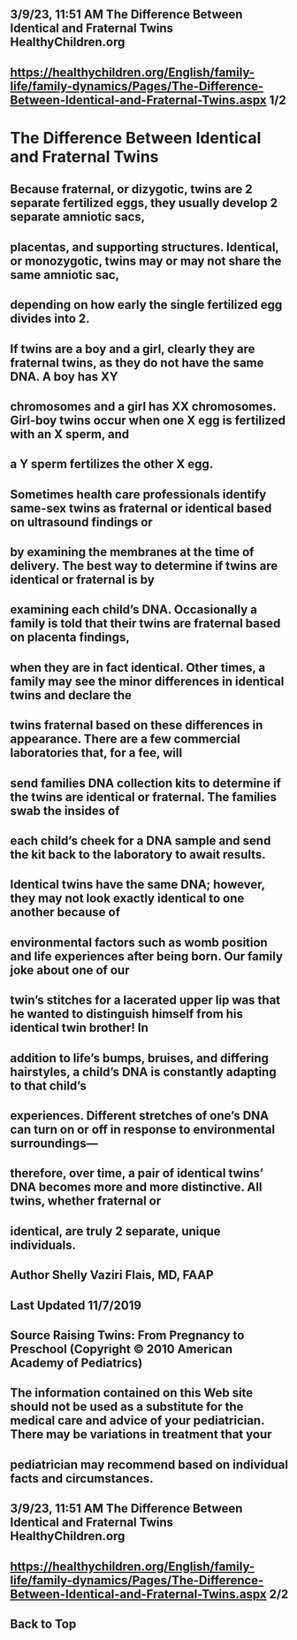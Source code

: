 ## 3/9/23, 11:51 AM The Difference Between Identical and Fraternal Twins HealthyChildren.org 

## https://healthychildren.org/English/family-life/family-dynamics/Pages/The-Difference-Between-Identical-and-Fraternal-Twins.aspx 1/2 

# The Difference Between Identical and Fraternal Twins 

## Because fraternal, or dizygotic, twins are 2 separate fertilized eggs, they usually develop 2 separate amniotic sacs, 

## placentas, and supporting structures. Identical, or monozygotic, twins may or may not share the same amniotic sac, 

## depending on how early the single fertilized egg divides into 2. 

## If twins are a boy and a girl, clearly they are fraternal twins, as they do not have the same DNA. A boy has XY 

## chromosomes and a girl has XX chromosomes. Girl-boy twins occur when one X egg is fertilized with an X sperm, and 

## a Y sperm fertilizes the other X egg. 

## Sometimes health care professionals identify same-sex twins as fraternal or identical based on ultrasound findings or 

## by examining the membranes at the time of delivery. The best way to determine if twins are identical or fraternal is by 

## examining each child’s DNA. Occasionally a family is told that their twins are fraternal based on placenta findings, 

## when they are in fact identical. Other times, a family may see the minor differences in identical twins and declare the 

## twins fraternal based on these differences in appearance. There are a few commercial laboratories that, for a fee, will 

## send families DNA collection kits to determine if the twins are identical or fraternal. The families swab the insides of 

## each child’s cheek for a DNA sample and send the kit back to the laboratory to await results. 

## Identical twins have the same DNA; however, they may not look exactly identical to one another because of 

## environmental factors such as womb position and life experiences after being born. Our family joke about one of our 

## twin’s stitches for a lacerated upper lip was that he wanted to distinguish himself from his identical twin brother! In 

## addition to life’s bumps, bruises, and differing hairstyles, a child’s DNA is constantly adapting to that child’s 

## experiences. Different stretches of one’s DNA can turn on or off in response to environmental surroundings— 

## therefore, over time, a pair of identical twins’ DNA becomes more and more distinctive. All twins, whether fraternal or 

## identical, are truly 2 separate, unique individuals. 

## Author Shelly Vaziri Flais, MD, FAAP 

## Last Updated 11/7/2019 

## Source Raising Twins: From Pregnancy to Preschool (Copyright © 2010 American Academy of Pediatrics) 

## The information contained on this Web site should not be used as a substitute for the medical care and advice of your pediatrician. There may be variations in treatment that your 

## pediatrician may recommend based on individual facts and circumstances. 


## 3/9/23, 11:51 AM The Difference Between Identical and Fraternal Twins HealthyChildren.org 

## https://healthychildren.org/English/family-life/family-dynamics/Pages/The-Difference-Between-Identical-and-Fraternal-Twins.aspx 2/2 

## Back to Top 


